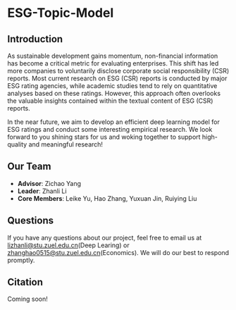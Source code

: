 # ESG-Topic-Model

## Introduction
As sustainable development gains momentum, non-financial information has become a critical metric for evaluating enterprises. This shift has led more companies to voluntarily disclose corporate social responsibility (CSR) reports. Most current research on ESG (CSR) reports is conducted by major ESG rating agencies, while academic studies tend to rely on quantitative analyses based on these ratings. However, this approach often overlooks the valuable insights contained within the textual content of ESG (CSR) reports.

In the near future, we aim to develop an efficient deep learning model for ESG ratings and conduct some interesting empirical research. We look forward to you shining stars for us and
woking together to support high-quality and meaningful research!

## Our Team
- **Advisor**: Zichao Yang
- **Leader**: Zhanli Li
- **Core Members**: Leike Yu, Hao Zhang, Yuxuan Jin, Ruiying Liu

## Questions
If you have any questions about our project, feel free to email us at lizhanli@stu.zuel.edu.cn(Deep Learing) or zhanghao0515@stu.zuel.edu.cn(Economics). We will do our best to respond promptly.

## Citation
Coming soon!

